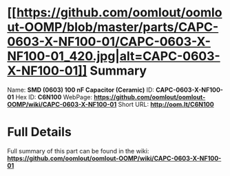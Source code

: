 
[[https://github.com/oomlout/oomlout-OOMP/blob/master/parts/CAPC-0603-X-NF100-01/CAPC-0603-X-NF100-01_420.jpg|alt=CAPC-0603-X-NF100-01]] 
Summary
=================

Name: __SMD (0603) 100 nF Capacitor (Ceramic)__
ID: __CAPC-0603-X-NF100-01__
Hex ID: __C6N100__
WebPage: __https://github.com/oomlout/oomlout-OOMP/wiki/CAPC-0603-X-NF100-01__
Short URL: __http://oom.lt/C6N100__

Full Details
==========================
Full summary of this part can be found in the wiki:   
__https://github.com/oomlout/oomlout-OOMP/wiki/CAPC-0603-X-NF100-01__   

